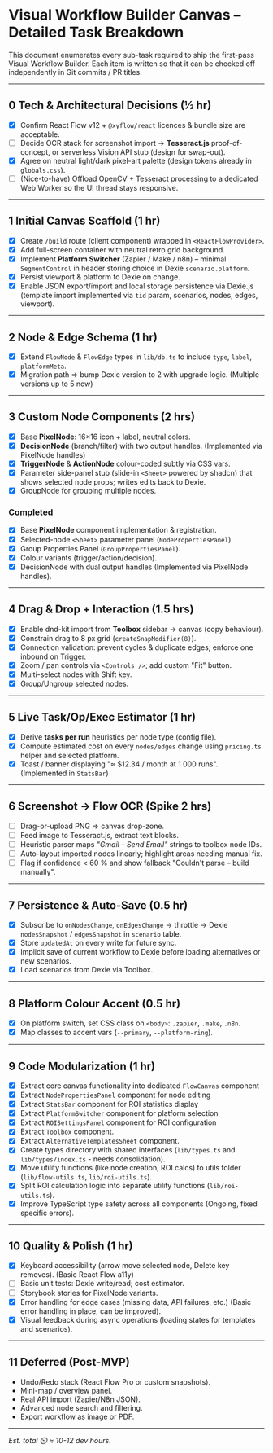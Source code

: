 # Visual Workflow Builder Canvas – Detailed Task Breakdown

This document enumerates every sub-task required to ship the first-pass Visual Workflow Builder.  Each item is written so that it can be checked off independently in Git commits / PR titles.

---
## 0 Tech & Architectural Decisions  (½ hr)
- [x] Confirm React Flow v12 + `@xyflow/react` licences & bundle size are acceptable.
- [ ] Decide OCR stack for screenshot import → **Tesseract.js** proof-of-concept, or serverless Vision API stub (design for swap-out).
- [x] Agree on neutral light/dark pixel-art palette (design tokens already in `globals.css`).
- [ ] (Nice-to-have) Offload OpenCV + Tesseract processing to a dedicated Web Worker so the UI thread stays responsive.

---
## 1 Initial Canvas Scaffold  (1 hr)
- [x] Create `/build` route (client component) wrapped in `<ReactFlowProvider>`.
- [x] Add full-screen container with neutral retro grid background.
- [x] Implement **Platform Switcher** (Zapier / Make / n8n) – minimal `SegmentControl` in header storing choice in Dexie `scenario.platform`.
- [x] Persist viewport & platform to Dexie on change.
- [x] Enable JSON export/import and local storage persistence via Dexie.js (template import implemented via `tid` param, scenarios, nodes, edges, viewport).

---
## 2 Node & Edge Schema  (1 hr)
- [x] Extend `FlowNode` & `FlowEdge` types in `lib/db.ts` to include `type`, `label`, `platformMeta`.
- [x] Migration path ⇒ bump Dexie version to 2 with upgrade logic. (Multiple versions up to 5 now)

---
## 3 Custom Node Components  (2 hrs)
- [x] Base **PixelNode**: 16×16 icon + label, neutral colors.
- [x] **DecisionNode** (branch/filter) with two output handles. (Implemented via PixelNode handles)
- [x] **TriggerNode** & **ActionNode** colour-coded subtly via CSS vars.
- [x] Parameter side-panel stub (slide-in `<Sheet>` powered by shadcn) that shows selected node props; writes edits back to Dexie.
- [x] GroupNode for grouping multiple nodes.
### Completed
- [x] Base **PixelNode** component implementation & registration.
- [x] Selected-node `<Sheet>` parameter panel (`NodePropertiesPanel`).
- [x] Group Properties Panel (`GroupPropertiesPanel`).
- [x] Colour variants (trigger/action/decision).
- [x] DecisionNode with dual output handles (Implemented via PixelNode handles).

---
## 4 Drag & Drop + Interaction  (1.5 hrs)
- [x] Enable dnd-kit import from **Toolbox** sidebar → canvas (copy behaviour).
- [x] Constrain drag to 8 px grid (`createSnapModifier(8)`).
- [x] Connection validation: prevent cycles & duplicate edges; enforce one inbound on Trigger.
- [x] Zoom / pan controls via `<Controls />`; add custom "Fit" button.
- [x] Multi-select nodes with Shift key.
- [x] Group/Ungroup selected nodes.

---
## 5 Live Task/Op/Exec Estimator  (1 hr)
- [x] Derive **tasks per run** heuristics per node type (config file).
- [x] Compute estimated cost on every `nodes/edges` change using `pricing.ts` helper and selected platform.
- [x] Toast / banner displaying "≈ $12.34 / month at 1 000 runs". (Implemented in `StatsBar`)

---
## 6 Screenshot → Flow OCR  (Spike 2 hrs)
- [ ] Drag-or-upload PNG ⇒ canvas drop-zone.
- [ ] Feed image to Tesseract.js, extract text blocks.
- [ ] Heuristic parser maps *"Gmail – Send Email"* strings to toolbox node IDs.
- [ ] Auto-layout imported nodes linearly; highlight areas needing manual fix.
- [ ] Flag if confidence < 60 % and show fallback "Couldn't parse – build manually".

---
## 7 Persistence & Auto-Save  (0.5 hr)
- [x] Subscribe to `onNodesChange`, `onEdgesChange` → throttle → Dexie `nodesSnapshot` / `edgesSnapshot` in `scenario` table.
- [x] Store `updatedAt` on every write for future sync.
- [x] Implicit save of current workflow to Dexie before loading alternatives or new scenarios.
- [x] Load scenarios from Dexie via Toolbox.

---
## 8 Platform Colour Accent  (0.5 hr)
- [x] On platform switch, set CSS class on `<body>`: `.zapier`, `.make`, `.n8n`.
- [x] Map classes to accent vars (`--primary`, `--platform-ring`).

---
## 9 Code Modularization (1 hr)
- [x] Extract core canvas functionality into dedicated `FlowCanvas` component
- [x] Extract `NodePropertiesPanel` component for node editing
- [x] Extract `StatsBar` component for ROI statistics display
- [x] Extract `PlatformSwitcher` component for platform selection
- [x] Extract `ROISettingsPanel` component for ROI configuration
- [x] Extract `Toolbox` component.
- [x] Extract `AlternativeTemplatesSheet` component.
- [x] Create types directory with shared interfaces (`lib/types.ts` and `lib/types/index.ts` - needs consolidation).
- [x] Move utility functions (like node creation, ROI calcs) to utils folder (`lib/flow-utils.ts`, `lib/roi-utils.ts`).
- [x] Split ROI calculation logic into separate utility functions (`lib/roi-utils.ts`).
- [x] Improve TypeScript type safety across all components (Ongoing, fixed specific errors).

---
## 10 Quality & Polish  (1 hr)
- [x] Keyboard accessibility (arrow move selected node, Delete key removes). (Basic React Flow a11y)
- [ ] Basic unit tests: Dexie write/read; cost estimator.
- [ ] Storybook stories for PixelNode variants.
- [x] Error handling for edge cases (missing data, API failures, etc.) (Basic error handling in place, can be improved).
- [x] Visual feedback during async operations (loading states for templates and scenarios).

---
## 11 Deferred (Post-MVP)  
- Undo/Redo stack (React Flow Pro or custom snapshots).
- Mini-map / overview panel.
- Real API import (Zapier/N8n JSON).
- Advanced node search and filtering.
- Export workflow as image or PDF.

---
*Est. total ⏲️ ≈ 10-12 dev hours.* 